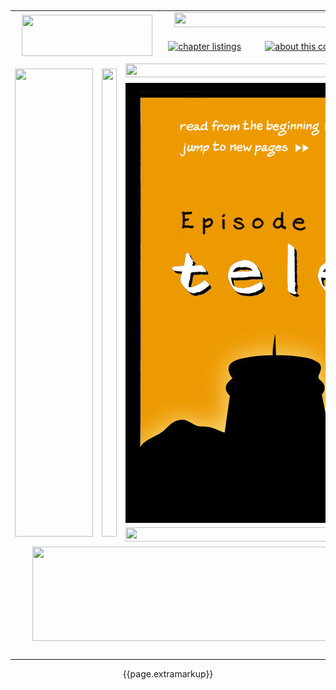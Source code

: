 <html>
<head>
<title>Ulysses "Seen" | {{page.categories}} | {{ page.title }}</title>
<meta http-equiv="Content-Type" content="text/html; charset=ISO-8859-1">
    
<link rel="stylesheet" href="/css/{{page.pagecolor}}.css" />
    
<style type="text/css">
* {
margin:0;
padding:0;
}
body {
text-align:center;
padding-top:25px;
}
#scroll {
width:948px;
height:706px;
margin:0;
overflow:auto;
white-space:nowrap;
}
</style>
    
<script src="/js/imageswap.js" type="text/javascript"></script>
    
<meta name="keywords" content="{{page.keywords}}">
<meta name="description" content="{{page.description}}">
    
</head>
<body onLoad="MM_preloadImages('/img/templates/{{page.pagecolor}}/template-over_07.png','/img/templates/{{page.pagecolor}}/template_03_over.png','/img/templates/{{page.pagecolor}}/template_04_over.png','/img/templates/{{page.pagecolor}}/template-over_05.png','/img/templates/{{page.pagecolor}}/template_08_over.png','/img/templates/{{page.pagecolor}}/template_09_over.png')">
<table id="container">
    <tr>
		<td colspan="3" rowspan="2">
			<img src="/img/templates/{{page.pagecolor}}/template_01.png" width="209" height="66" alt="" border="0">
        </td>
        <!--Chapter Title Image-->
		<td colspan="9">
			<img src="/img/{{page.categories}}/{{page.pagecolor}}-chapterheader.png" width="1050" height="24" alt="" border="0">
        </td>
    </tr>
	<tr>
		<td>
            <a href="/listing/listing.html" onMouseOut="MM_swapImgRestore()" onMouseOver="MM_swapImage('Image30','','/img/templates/{{page.pagecolor}}/template_03_over.png',1)">
                <img src="/img/templates/{{page.pagecolor}}/template_03.png" alt="chapter listings" name="Image30" width="138" height="42" border="0">
            </a>
        </td>
        <td>
            <a href="/about/about.html" onMouseOut="MM_swapImgRestore()" onMouseOver="MM_swapImage('Image34','','/img/templates/{{page.pagecolor}}/template_04_over.png',1)">
                <img src="/img/templates/{{page.pagecolor}}/template_04.png" alt="about this comic" name="Image34" width="211" height="42" border="0">
            </a>
        </td>
        <td>
            <!--Previous Page-->
            <a href="/{{page.categories}}/{{ page.title | minus: 1}}.html" onMouseOut="MM_swapImgRestore()" onMouseOver="MM_swapImage('Image32','','/img/templates/{{page.pagecolor}}/template-over_05.png',1)"><img src="/img/templates/{{page.pagecolor}}/template_05.png" alt="back" name="Image32" width="29" height="42" border="0"></a>
        </td>
        <td>
            <!--Page Number-->
            <img src="/img/templates/{{page.pagecolor}}/numbers/{{page.title}}.png" width="71" height="42" border="0">
        </td>
        <td>
            <!--Next Page-->
            <a href="/{{page.categories}}/{{ page.title | plus: 1}}.html" onMouseOut="MM_swapImgRestore()" onMouseOver="MM_swapImage('Image33','','/img/templates/{{page.pagecolor}}/template-over_07.png',1)">
                <img src="/img/templates/{{page.pagecolor}}/template_07.png" alt="forward" name="Image33" width="29" height="42" border="0">
            </a>
        </td>
        <td>
            <!--Blog Link-->
            <a href="http://web.sas.upenn.edu/ulysses-test/" target="_blank" onMouseOver="MM_swapImage('Image35','','/img/templates/{{page.pagecolor}}/template_08_over.png',1)" onMouseOut="MM_swapImgRestore()">
                <img src="/img/templates/{{page.pagecolor}}/template_08.png" alt="blog" name="Image35" width="312" height="42" border="0">
            </a>
        </td>
        <!--Reader's Guide-->
        <td colspan="2">
          <a href="http://web.sas.upenn.edu/ulysses-test/{{page.categories}}-{{page.title}}" target="_blank" onMouseOver="MM_swapImage('Image31','','/img/templates/{{page.pagecolor}}/template_09_over.png',1)" onMouseOut="MM_swapImgRestore()">
              <img src="/img/templates/{{page.pagecolor}}/template_09.png" alt="reader's guide" name="Image31" width="123" height="42" border="0">
          </a>
        </td>
        <td>
			<img src="/img/templates/{{page.pagecolor}}/template_10.png" width="137" height="42" border="0" alt="">
        </td>
	</tr>
	<tr>
		<td rowspan="3">
			<img src="/img/templates/{{page.pagecolor}}/template_11.png"  width="125" height="749" alt=""></td>
		<td rowspan="3">
			<img src="/img/templates/{{page.pagecolor}}/template_12.png" width="24" height="749" alt=""></td>
		<td colspan="8">
			<img src="/img/templates/{{page.pagecolor}}/template_13.png" width="948" height="22" alt=""></td>
		<td rowspan="3">
			<img src="/img/templates/{{page.pagecolor}}/template_14.png" width="25" height="749" alt=""></td>
		<td rowspan="3">
			<img src="/img/templates/{{page.pagecolor}}/template_15.png" width="137" height="749" alt=""></td>
	</tr>
	<tr>
        <!--Comic Image/Reader's Guide-->
		<td colspan="8"><div id="scroll">
    	<img src="/img/telemachus/1.jpg" alt="" />
    	<img src="/img/telemachus/2.jpg" alt="" />
    	<img src="/img/telemachus/3.jpg" alt="" />
    	<img src="/img/telemachus/4.jpg" alt="" />
    	<img src="/img/telemachus/5.jpg" alt="" />
    	<img src="/img/telemachus/6.jpg" alt="" />
    	<img src="/img/telemachus/7.jpg" alt="" />
    	<img src="/img/telemachus/8.jpg" alt="" />
    	<img src="/img/telemachus/9.jpg" alt="" />
    	<img src="/img/telemachus/10.jpg" alt="" />
    </div></td>
  </tr>
	<tr>
		<td colspan="8">
			<img src="/img/templates/{{page.pagecolor}}/template_17.png" width="948" height="23" alt=""></td>
	</tr>
	<tr>
		<td colspan="12">
			<img src="/img/templates/{{page.pagecolor}}/template_18.png" width="1259" height="151" alt=""></td>
	</tr>
	<tr>
		<td>
			<img src="/img/spacer.gif" width="125" height="1" alt=""></td>
		<td>
			<img src="/img/spacer.gif" width="24" height="1" alt=""></td>
		<td>
			<img src="/img/spacer.gif" width="60" height="1" alt=""></td>
		<td>
			<img src="/img/spacer.gif" width="138" height="1" alt=""></td>
		<td>
			<img src="/img/spacer.gif" width="211" height="1" alt=""></td>
		<td>
			<img src="/img/spacer.gif" width="29" height="1" alt=""></td>
		<td>
			<img src="/img/spacer.gif" width="71" height="1" alt=""></td>
		<td>
			<img src="/img/spacer.gif" width="29" height="1" alt=""></td>
		<td>
			<img src="/img/spacer.gif" width="312" height="1" alt=""></td>
		<td>
			<img src="/img/spacer.gif" width="98" height="1" alt=""></td>
		<td>
			<img src="/img/spacer.gif" width="25" height="1" alt=""></td>
		<td>
			<img src="/img/spacer.gif" width="137" height="1" alt=""></td>
	</tr>
</table>
{{page.extramarkup}}
</body>
</html>
